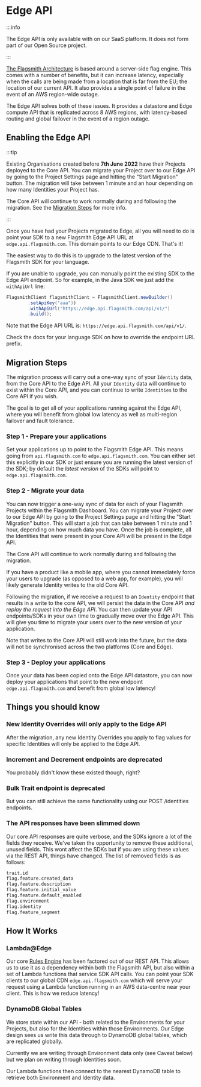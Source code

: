 # Edge API

:::info

The Edge API is only available with on our SaaS platform. It does not form part of our Open Source project.

:::

[The Flagsmith Architecture](/guides-and-examples/integration-approaches#flags-are-evaluated-server-side) is based
around a server-side flag engine. This comes with a number of benefits, but it can increase latency, especially when the
calls are being made from a location that is far from the EU; the location of our current API. It also provides a single
point of failure in the event of an AWS region-wide outage.

The Edge API solves both of these issues. It provides a datastore and Edge compute API that is replicated across 8 AWS
regions, with latency-based routing and global failover in the event of a region outage.

## Enabling the Edge API

:::tip

Existing Organisations created before **7th June 2022** have their Projects deployed to the Core API. You can migrate
your Project over to our Edge API by going to the Project Settings page and hitting the "Start Migration" button. The
migration will take between 1 minute and an hour depending on how many Identities your Project has.

The Core API will continue to work normally during and following the migration. See the
[Migration Steps](#migration-steps) for more info.

:::

Once you have had your Projects migrated to Edge, all you will need to do is point your SDK to a new Flagsmith Edge API
URL at `edge.api.flagsmith.com`. This domain points to our Edge CDN. That's it!

The easiest way to do this is to upgrade to the latest version of the Flagsmith SDK for your language.

If you are unable to upgrade, you can manually point the existing SDK to the Edge API endpoint. So for example, in the
Java SDK we just add the `withApiUrl` line:

```java
FlagsmithClient flagsmithClient = FlagsmithClient.newBuilder()
        .setApiKey("aaa"))
        .withApiUrl("https://edge.api.flagsmith.com/api/v1/")
        .build();
```

Note that the Edge API URL is: `https://edge.api.flagsmith.com/api/v1/`.

Check the docs for your language SDK on how to override the endpoint URL prefix.

## Migration Steps

The migration process will carry out a one-way sync of your `Identity` data, from the Core API to the Edge API. All your
`Identity` data will continue to exist within the Core API, and you can continue to write `Identities` to the Core API
if you wish.

The goal is to get all of your applications running against the Edge API, where you will benefit from global low latency
as well as multi-region failover and fault tolerance.

### Step 1 - Prepare your applications

Set your applications up to point to the Flagsmith Edge API. This means going from `api.flagsmith.com` to
`edge.api.flagsmith.com`. You can either set this explicitly in our SDK or just ensure you are running the latest
version of the SDK; by default the _latest version_ of the SDKs will point to `edge.api.flagsmith.com`.

### Step 2 - Migrate your data

You can now trigger a one-way sync of data for each of your Flagsmith Projects within the Flagsmith Dashboard. You can
migrate your Project over to our Edge API by going to the Project Settings page and hitting the "Start Migration"
button. This will start a job that can take between 1 minute and 1 hour, depending on how much data you have. Once the
job is complete, all the Identities that were present in your Core API will be present in the Edge API.

The Core API will continue to work normally during and following the migration.

If you have a product like a mobile app, where you cannot immediately force your users to upgrade (as opposed to a web
app, for example), you will likely generate Identity writes to the old Core API.

Following the migration, if we receive a request to an `Identity` endpoint that results in a write to the core API, we
will persist the data in the Core API _and replay the request into the Edge API_. You can then update your API
endpoints/SDKs in your own time to gradually move over the Edge API. This will give you time to migrate your users over
to the new version of your application.

Note that writes to the Core API will still work into the future, but the data will not be synchronised across the two
platforms (Core and Edge).

### Step 3 - Deploy your applications

Once your data has been copied onto the Edge API datastore, you can now deploy your applications that point to the new
endpoint `edge.api.flagsmith.com` and benefit from global low latency!

## Things you should know

### New Identity Overrides will only apply to the Edge API

After the migration, any new Identity Overrides you apply to flag values for specific Identities will only be applied to
the Edge API.

### Increment and Decrement endpoints are deprecated

You probably didn't know these existed though, right?

### Bulk Trait endpoint is deprecated

But you can still achieve the same functionality using our POST /identities endpoints.

### The API responses have been slimmed down

Our core API responses are quite verbose, and the SDKs ignore a lot of the fields they receive. We've taken the
opportunity to remove these additional, unused fields. This wont affect the SDKs but if you are using these values via
the REST API, things have changed. The list of removed fields is as follows:

```txt
trait.id
flag.feature.created_data
flag.feature.description
flag.feature.initial_value
flag.feature.default_enabled
flag.environment
flag.identity
flag.feature_segment
```

## How It Works

### Lambda@Edge

Our core [Rules Engine](https://github.com/Flagsmith/flagsmith-engine) has been factored out of our REST API. This
allows us to use it as a dependency within both the Flagsmith API, but also within a set of Lambda functions that
service SDK API calls. You can point your SDK clients to our global CDN `edge.api.flagsmith.com` which will serve your
request using a Lambda function running in an AWS data-centre near your client. This is how we reduce latency!

### DynamoDB Global Tables

We store state within our API - both related to the Environments for your Projects, but also for the Identities within
those Environments. Our Edge design sees us write this data through to DynamoDB global tables, which are replicated
globally.

Currently we are writing through Environment data only (see Caveat below) but we plan on writing through Identities
soon.

Our Lambda functions then connect to the nearest DynamoDB table to retrieve both Environment and Identity data.
